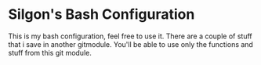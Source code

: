 # Silgon's Bash Configuration
This is my bash configuration, feel free to use it. There are a couple of stuff that i save in another gitmodule. You'll be able to use only the functions and stuff from this git module.
